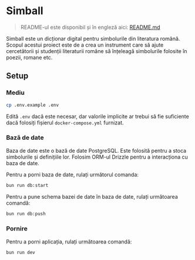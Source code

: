 # Simball

> README-ul este disponibil și în engleză aici: [README.md](README.md)

Simball este un dicționar digital pentru simbolurile din literatura română. Scopul acestui proiect este de a crea un instrument care să ajute cercetătorii și studenții literaturii române să înțeleagă simbolurile folosite în poezii, romane etc.

## Setup

### Mediu

```bash
cp .env.example .env
```

Edită `.env` dacă este necesar, dar valorile implicite ar trebui să fie suficiente dacă folosiți fișierul `docker-compose.yml` furnizat.

### Bază de date

Baza de date este o bază de date PostgreSQL. Este folosită pentru a stoca simbolurile și definițiile lor. Folosim ORM-ul Drizzle pentru a interacționa cu baza de date.

Pentru a porni baza de date, rulați următorul comanda:

```bash
bun run db:start
```

Pentru a pune schema bazei de date în baza de date, rulați următoarea comandă:

```bash
bun run db:push
```

### Pornire

Pentru a porni aplicația, rulați următoarea comandă:

```bash
bun run dev
```